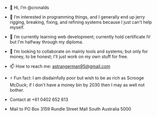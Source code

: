 - 👋 Hi, I’m @cronalds
- 👀 I’m interested in programming things, and I generally end up jerry rigging, breaking, fixing, and refining systems because I just can't help myself.
- 🌱 I’m currently learning web development; currently hold certificate IV but I'm halfway through my diploma.
- 💞️ I’m looking to collaborate on mainly tools and systems; but only for money, to be honest; I'll just work on my own stuff for free.
- 📫 How to reach me: astrangerman95@gmail.com
- ⚡ Fun fact: I am disdainfully poor but wish to be as rich as Scrooge McDuck; if I don't have a money bin by 2030 then I may as well not bother.

- Contact at +61 0402 652 613
- Mail to PO Box 3159 Rundle Street Mall South Australia 5000
